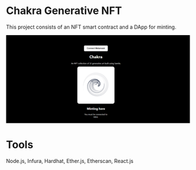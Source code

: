 # Chakra Generative NFT

This project consists of an NFT smart contract and a DApp for minting.

<img src="https://github.com/baguionini/Chakra-NFT/blob/master/DApp.png"/>

# Tools
Node.js, Infura, Hardhat, Ether.js, Etherscan, React.js
